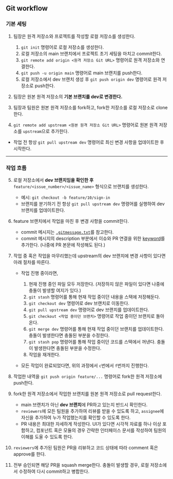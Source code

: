 ## Git workflow

### 기본 세팅

1. 팀장은 원격 저장소와 프로젝트를 작성할 로컬 저장소를 생성한다.

   1. `git init` 명령어로 로컬 저장소를 생성한다.
   2. 로컬 저장소의 main 브랜치에서 프로젝트 초기 세팅을 마치고 commit한다.
   3. `git remote add origin <원격 저장소 Git URL>` 명령어로 원격 저장소와 연결한다.
   4. `git push -u origin main` 명령어로 main 브랜치를 push한다.
   5. 로컬 저장소에서 dev 브랜치 생성 후 `git push origin dev` 명령어로 원격 저장소로 push한다.

2. 팀장은 원본 원격 저장소의 **기본 브랜치를 dev로 변경한다.**

3. 팀장과 팀원은 원본 원격 저장소를 fork하고, fork한 저장소를 로컬 저장소로 clone한다.

4. `git remote add upstream <원본 원격 저장소 Git URL>` 명령어로 원본 원격 저장소를 `upstream`으로 추가한다.

  - 작업 전 항상 `git pull upstream dev` 명령어로 최신 변경 사항을 업데이트한 후 시작한다.

---

### 작업 흐름

5. 로컬 저장소에서 **dev 브랜치임을 확인한 후** `feature/<issue_number>/<issue_name>` 형식으로 브랜치를 생성한다.

   - 예시: `git checkout -b feature/10/sign-in`
   - 브랜치를 분기하기 전 항상 `git pull upstream dev` 명령어를 실행하여 dev 브랜치를 업데이트한다.

6. feature 브랜치에서 작업을 마친 후 변경 사항을 commit한다.

   - commit 메시지는 [`.gitmessage.txt`](.gitmessage.txt)를 참고한다.
   - commit 메시지의 description 부분에서 이슈와 PR 연결을 위한 [keyword](https://docs.github.com/en/enterprise/2.16/user/github/managing-your-work-on-github/closing-issues-using-keywords)를 추가한다. (나중에 PR 본문에 작성해도 된다.)

7. 작업 중 혹은 작업을 마무리했는데 upstream의 dev 브랜치에 변경 사항이 있다면 아래 절차를 따른다.

   - 작업 진행 중이라면,

     1. 현재 진행 중인 파일 모두 저장한다. (저장하지 않은 파일이 있다면 나중에 충돌이 발생할 여지가 있다.)
     2. `git stash` 명령어를 통해 현재 작업 중이던 내용을 스택에 저장해둔다.
     3. `git checkout dev` 명령어로 dev 브랜치로 이동한다.
     4. `git pull upstream dev` 명령어로 dev 브랜치를 업데이트한다.
     5. `git checkout <작업 중이던 브랜치>` 명령어로 작업 중이던 브랜치로 돌아온다.
     6. `git merge dev` 명령어를 통해 현재 작업 중이던 브랜치를 업데이트한다. 충돌이 발생한다면 충돌된 부분을 수정한다.
     7. `git stash pop` 명령어를 통해 작업 중이던 코드를 스택에서 꺼낸다. 충돌이 발생한다면 충돌된 부분을 수정한다.
     8. 작업을 재개한다.

   - 모든 작업이 완료되었다면, 위의 과정에서 `c`번에서 `f`번까지 진행한다.

8. 작업한 내역을 `git push origin feature/...` 명령어로 fork한 원격 저장소에 push한다.

9. fork한 원격 저장소에서 작업한 브랜치를 원본 원격 저장소로 pull request한다.

   - main 브랜치가 아닌 **dev 브랜치**에 PR하고 있는지 반드시 확인한다.
   - `reviewers`에 모든 팀원을 추가하여 리뷰를 받을 수 있도록 하고, `assignee`에 자신을 추가하여 누가 작업했는지를 확인할 수 있도록 한다.
   - PR 내용은 최대한 자세하게 작성한다. UI가 있다면 시각적 자료를 하나 이상 포함하고, 컴포넌트 혹은 모듈의 경우 간략한 인터페이스 문서를 작성하여 팀원의 이해를 도울 수 있도록 한다.

10. `reviewers`에 추가된 팀원은 PR을 리뷰하고 코드 상태에 따라 comment 혹은 approve를 한다.

11. 전부 승인되면 해당 PR을 squash merge한다. 충돌이 발생할 경우, 로컬 저장소에서 수정하여 다시 commit하고 병합한다.
